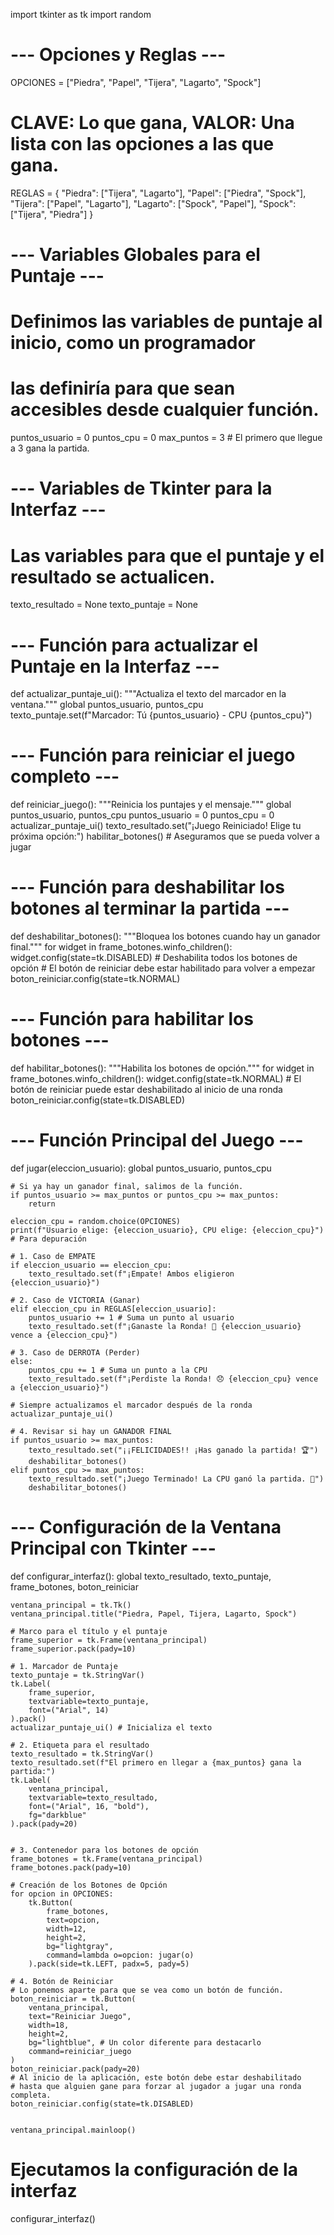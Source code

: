 import tkinter as tk
import random

# --- Opciones y Reglas ---
OPCIONES = ["Piedra", "Papel", "Tijera", "Lagarto", "Spock"]

# CLAVE: Lo que gana, VALOR: Una lista con las opciones a las que gana.
REGLAS = {
    "Piedra": ["Tijera", "Lagarto"],
    "Papel": ["Piedra", "Spock"],
    "Tijera": ["Papel", "Lagarto"],
    "Lagarto": ["Spock", "Papel"],
    "Spock": ["Tijera", "Piedra"]
}

# --- Variables Globales para el Puntaje ---
# Definimos las variables de puntaje al inicio, como un programador
# las definiría para que sean accesibles desde cualquier función.
puntos_usuario = 0
puntos_cpu = 0
max_puntos = 3 # El primero que llegue a 3 gana la partida.

# --- Variables de Tkinter para la Interfaz ---
# Las variables para que el puntaje y el resultado se actualicen.
texto_resultado = None
texto_puntaje = None

# --- Función para actualizar el Puntaje en la Interfaz ---
def actualizar_puntaje_ui():
    """Actualiza el texto del marcador en la ventana."""
    global puntos_usuario, puntos_cpu
    texto_puntaje.set(f"Marcador: Tú {puntos_usuario} - CPU {puntos_cpu}")

# --- Función para reiniciar el juego completo ---
def reiniciar_juego():
    """Reinicia los puntajes y el mensaje."""
    global puntos_usuario, puntos_cpu
    puntos_usuario = 0
    puntos_cpu = 0
    actualizar_puntaje_ui()
    texto_resultado.set("¡Juego Reiniciado! Elige tu próxima opción:")
    habilitar_botones() # Aseguramos que se pueda volver a jugar

# --- Función para deshabilitar los botones al terminar la partida ---
def deshabilitar_botones():
    """Bloquea los botones cuando hay un ganador final."""
    for widget in frame_botones.winfo_children():
        widget.config(state=tk.DISABLED) # Deshabilita todos los botones de opción
    # El botón de reiniciar debe estar habilitado para volver a empezar
    boton_reiniciar.config(state=tk.NORMAL)

# --- Función para habilitar los botones ---
def habilitar_botones():
    """Habilita los botones de opción."""
    for widget in frame_botones.winfo_children():
        widget.config(state=tk.NORMAL)
    # El botón de reiniciar puede estar deshabilitado al inicio de una ronda
    boton_reiniciar.config(state=tk.DISABLED)

# --- Función Principal del Juego ---
def jugar(eleccion_usuario):
    global puntos_usuario, puntos_cpu

    # Si ya hay un ganador final, salimos de la función.
    if puntos_usuario >= max_puntos or puntos_cpu >= max_puntos:
        return

    eleccion_cpu = random.choice(OPCIONES)
    print(f"Usuario elige: {eleccion_usuario}, CPU elige: {eleccion_cpu}") # Para depuración

    # 1. Caso de EMPATE
    if eleccion_usuario == eleccion_cpu:
        texto_resultado.set(f"¡Empate! Ambos eligieron {eleccion_usuario}")

    # 2. Caso de VICTORIA (Ganar)
    elif eleccion_cpu in REGLAS[eleccion_usuario]:
        puntos_usuario += 1 # Suma un punto al usuario
        texto_resultado.set(f"¡Ganaste la Ronda! 🎉 {eleccion_usuario} vence a {eleccion_cpu}")

    # 3. Caso de DERROTA (Perder)
    else:
        puntos_cpu += 1 # Suma un punto a la CPU
        texto_resultado.set(f"¡Perdiste la Ronda! 😞 {eleccion_cpu} vence a {eleccion_usuario}")

    # Siempre actualizamos el marcador después de la ronda
    actualizar_puntaje_ui()

    # 4. Revisar si hay un GANADOR FINAL
    if puntos_usuario >= max_puntos:
        texto_resultado.set("¡¡FELICIDADES!! ¡Has ganado la partida! 🏆")
        deshabilitar_botones()
    elif puntos_cpu >= max_puntos:
        texto_resultado.set("¡Juego Terminado! La CPU ganó la partida. 🤖")
        deshabilitar_botones()


# --- Configuración de la Ventana Principal con Tkinter ---

def configurar_interfaz():
    global texto_resultado, texto_puntaje, frame_botones, boton_reiniciar

    ventana_principal = tk.Tk()
    ventana_principal.title("Piedra, Papel, Tijera, Lagarto, Spock")

    # Marco para el título y el puntaje
    frame_superior = tk.Frame(ventana_principal)
    frame_superior.pack(pady=10)

    # 1. Marcador de Puntaje
    texto_puntaje = tk.StringVar()
    tk.Label(
        frame_superior,
        textvariable=texto_puntaje,
        font=("Arial", 14)
    ).pack()
    actualizar_puntaje_ui() # Inicializa el texto

    # 2. Etiqueta para el resultado
    texto_resultado = tk.StringVar()
    texto_resultado.set(f"El primero en llegar a {max_puntos} gana la partida:")
    tk.Label(
        ventana_principal,
        textvariable=texto_resultado,
        font=("Arial", 16, "bold"),
        fg="darkblue"
    ).pack(pady=20)


    # 3. Contenedor para los botones de opción
    frame_botones = tk.Frame(ventana_principal)
    frame_botones.pack(pady=10)

    # Creación de los Botones de Opción
    for opcion in OPCIONES:
        tk.Button(
            frame_botones,
            text=opcion,
            width=12,
            height=2,
            bg="lightgray",
            command=lambda o=opcion: jugar(o)
        ).pack(side=tk.LEFT, padx=5, pady=5)

    # 4. Botón de Reiniciar
    # Lo ponemos aparte para que se vea como un botón de función.
    boton_reiniciar = tk.Button(
        ventana_principal,
        text="Reiniciar Juego",
        width=18,
        height=2,
        bg="lightblue", # Un color diferente para destacarlo
        command=reiniciar_juego
    )
    boton_reiniciar.pack(pady=20)
    # Al inicio de la aplicación, este botón debe estar deshabilitado
    # hasta que alguien gane para forzar al jugador a jugar una ronda completa.
    boton_reiniciar.config(state=tk.DISABLED)


    ventana_principal.mainloop()

# Ejecutamos la configuración de la interfaz
configurar_interfaz()
